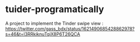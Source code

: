# tuider-programatically
A project to implement the Tinder swipe view : <br>
https://twitter.com/gass_bdx/status/1621490685428862978?s=46&t=l3RRkiknuTqiX8P6T26QCA

